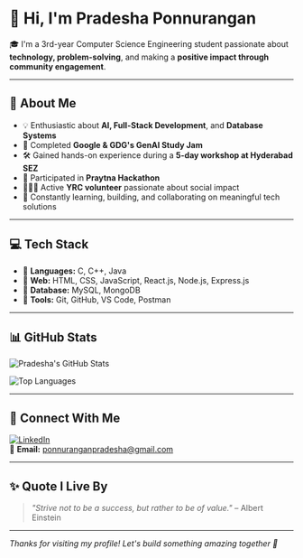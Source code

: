 # 👋 Hi, I'm Pradesha Ponnurangan

🎓 I'm a 3rd-year Computer Science Engineering student passionate about **technology, problem-solving**, and making a **positive impact through community engagement**.

---

## 🚀 About Me

- 💡 Enthusiastic about **AI, Full-Stack Development**, and **Database Systems**
- 🧠 Completed **Google & GDG's GenAI Study Jam**
- 🛠️ Gained hands-on experience during a **5-day workshop at Hyderabad SEZ**
- 🤝 Participated in **Praytna Hackathon**
- 🧑‍🤝‍🧑 Active **YRC volunteer** passionate about social impact
- 🌱 Constantly learning, building, and collaborating on meaningful tech solutions

---

## 💻 Tech Stack

- 🔹 **Languages:** C, C++, Java  
- 🔹 **Web:** HTML, CSS, JavaScript, React.js, Node.js, Express.js  
- 🔹 **Database:** MySQL, MongoDB  
- 🔹 **Tools:** Git, GitHub, VS Code, Postman  

---

## 📊 GitHub Stats

![Pradesha's GitHub Stats](https://github-readme-stats.vercel.app/api?username=Pradesha-P&show_icons=true&theme=radical)

![Top Languages](https://github-readme-stats.vercel.app/api/top-langs/?username=Pradesha-P&layout=compact&theme=radical)

---

## 🔗 Connect With Me

[![LinkedIn](https://img.shields.io/badge/LinkedIn-blue?style=for-the-badge&logo=linkedin)](https://www.linkedin.com/in/pradesha-ponnurangan-a0537028b)  
📧 **Email:** ponnuranganpradesha@gmail.com

---

## ✨ Quote I Live By

> _"Strive not to be a success, but rather to be of value."_ – Albert Einstein

---

_Thanks for visiting my profile! Let's build something amazing together 🚀_
